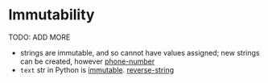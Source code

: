 # Immutability

TODO: ADD MORE

- strings are immutable, and so cannot have values assigned; new strings can be created, however [phone-number](../exercise-concepts/phone-number.md)
- `text` str in Python is [immutable](https://docs.python.org/3/library/stdtypes.html#text-sequence-type-str). [reverse-string](../exercise-concepts/reverse-string.md)

